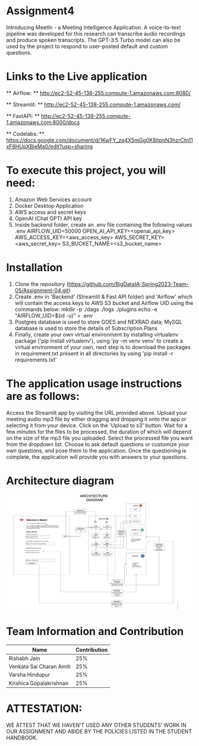 # Assignment4
Introducing MeetIn - a Meeting Intelligence Application. A voice-to-text pipeline was developed for this research can transcribe audio recordings and produce spoken transcripts. The GPT-3.5 Turbo model can also be used by the project to respond to user-posted default and custom questions.

# Links to the Live application

** Airflow: ** http://ec2-52-45-138-255.compute-1.amazonaws.com:8080/

** Streamlit: ** http://ec2-52-45-138-255.compute-1.amazonaws.com/

** FastAPI: ** http://ec2-52-45-138-255.compute-1.amazonaws.com:8000/docs

** Codelabs: ** https://docs.google.com/document/d/1KwFY_zq4X5mGg0K8itpnN3hzrCtn11xF6HUpXBjeMa0/edit?usp=sharing

# To execute this project, you will need:

1. Amazon Web Services account
2. Docker Desktop Application
3. AWS access and secret keys
4. OpenAI (Chat GPT) API key
5. Inside backend folder, create an .env file containing the following values
   .env
   AIRFLOW_UID=50000
   OPEN_AI_API_KEY=<openai_api_key>
   AWS_ACCESS_KEY=<aws_access_key>
   AWS_SECRET_KEY=<aws_secret_key>
   S3_BUCKET_NAME=<s3_bucket_name>
   
# Installation
1. Clone the repository (https://github.com/BigDataIA-Spring2023-Team-05/Assignment-04.git)
2. Create .env in 'Backend' (Streamlit & Fast API folder) and 'Airflow' which will contain the access keys to AWS S3 bucket and Airflow UID using the commands below: mkdir -p ./dags ./logs ./plugins echo -e "AIRFLOW_UID=$(id -u)" > .env
3. Postgres database is used to store GOES and NEXRAD data; MySQL database is used to store the details of Subscription Plans
4. Finally, create your own virtual environment by installing virtualenv package ('pip install virtualenv'), using 'py -m venv venv' to create a virtual environment of your own, next step is to download the packages in requirement.txt present in all directories by using 'pip install -r requirements.txt'

# The application usage instructions are as follows:

Access the Streamlit app by visiting the URL provided above.
Upload your meeting audio mp3 file by either dragging and dropping it onto the app or selecting it from your device.
Click on the 'Upload to s3' button.
Wait for a few minutes for the files to be processed, the duration of which will depend on the size of the mp3 file you uploaded.
Select the processed file you want from the dropdown list.
Choose to ask default questions or customize your own questions, and pose them to the application.
Once the questioning is complete, the application will provide you with answers to your questions.


# Architecture diagram
<img src="https://github.com/BigDataIA-Spring2023-Team-05/Assignment-04/blob/main/arch-diag.png">

# Team Information and Contribution

Name | Contribution 
--- | --- 
Rishabh Jain | 25% 
Venkata Sai Charan Amiti | 25% 
Varsha Hindupur | 25% 
Krishica Gopalakrishnan | 25% 

# ATTESTATION:

WE ATTEST THAT WE HAVEN’T USED ANY OTHER STUDENTS’ WORK IN OUR ASSIGNMENT AND ABIDE BY THE POLICIES LISTED IN THE STUDENT HANDBOOK.

   


